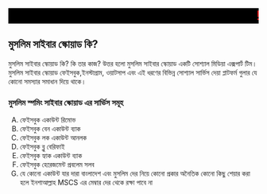 
<head>
  <title>
    MUSLIM SPAMMING CYBER SQUAD
  </title>
  <style>
    h1{
    font-size: 25px;
    color: black;
    text-align: center;
    font-family: "Arial", sans-serif; /* এখানে স্ট্যান্ডার্ড ফন্টের নাম দিন */
}
  </style>
  <marquee direction="center" behavior="scrool" style="color:red; font-size:25px; background-color:black"> 
  ! আস্সালামুআলাইকুম! মুসলিম স্পমিং সাইবার স্কোয়াড এর অফিসিয়াল ওয়েবসাইট এ আপনাকে স্বাগতম
  </marquee>
  <body>
    <h2> মুসলিম সাইবার স্কোয়াড কি?</h2>
    <p1>মুসলিম সাইবার স্কোয়াড কি? কি তার কাজ? উত্তর হলো মুসলিম সাইবার স্কোয়াড একটি সোশ্যাল মিডিয়া এক্সপার্ট টিম। মুসলিম সাইবার স্কোয়াড ফেইসবুক,ইনস্টাগ্রাম, ওয়াটসাপ এবং এই ধরণের বিভিন্ন সোশ্যাল সার্ভিস দেয়া প্লাটফর্ম গুলার যে কোনো সমস্যার সমাধান দিয়ে থাকে।</p1>

  <h3>মুসলিম স্পমিং সাইবার স্কোয়াড এর সার্ভিস সমূহ</h3>
  <ol type="A">
          <li> ফেইসবুক একাউন্ট রিমোভ </li>
          <li> ফেইসবুক বেন একাউন্ট ব্যাক </li>
          <li> ফেইসবুক লক একাউন্ট আনলক</li>
          <li>ফেইসবুক ব্লু বেরিফাই </li>
          <li>ফেইসবুক হ্যাক একাউন্ট ব্যাক</li>
          <li>ফেইসবুক হেরেজমেন্ট প্রবলেম সলব </li>
          <li>যে কোনো একাউন্ট যার দারা বাংলাদেশ এবং মুসলিম দের নিয়ে কোনো প্রকার অনৈতিক কোনো কিছু শেয়ার করা হলে ইনশাআল্লাহ MSCS এর মেম্বার দের থেকে রক্ষা পাবে না </li>
    
   </ol>
  </body>
  
</head>

